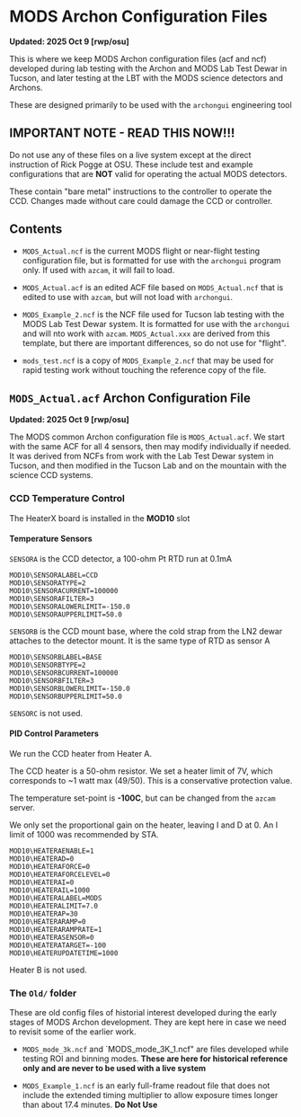 # MODS Archon Configuration Files

**Updated: 2025 Oct 9 [rwp/osu]**

This is where we keep MODS Archon configuration files (acf and ncf)
developed during lab testing with the Archon and MODS Lab Test
Dewar in Tucson, and later testing at the LBT with the MODS science
detectors and Archons.

These are designed primarily to be used with the `archongui` engineering
tool

## IMPORTANT NOTE - READ THIS NOW!!!

Do not use any of these files on a live system except at the
direct instruction of Rick Pogge at OSU.  These include test
and example configurations that are **NOT** valid for operating
the actual MODS detectors.

These contain "bare metal" instructions to the controller to
operate the CCD.  Changes made without care could damage the
CCD or controller.

## Contents

 * `MODS_Actual.ncf` is the current MODS flight or near-flight testing configuration file, but is formatted for use with the `archongui` program only.  If used with `azcam`, it will fail to load.

 * `MODS_Actual.acf` is an edited ACF file based on `MODS_Actual.ncf` that is edited to use with `azcam`, but will not load with `archongui`.

 * `MODS_Example_2.ncf` is the NCF file used for Tucson lab testing with the MODS Lab Test Dewar system.  It is formatted for use with the `archongui` and will nto work with `azcam`.  `MODS_Actual.xxx` are derived from this template, but there are important differences, so do not use for "flight".
 
 * `mods_test.ncf` is a copy of `MODS_Example_2.ncf` that may be used for rapid testing work without touching the reference copy of the file.

## `MODS_Actual.acf` Archon Configuration File

**Updated: 2025 Oct 9 [rwp/osu]**

The MODS common Archon configuration file is `MODS_Actual.acf`.  We start with the same ACF for all 4 sensors, then may modify individually if needed.
It was derived from NCFs from work with the Lab Test Dewar system in Tucson, and then modified in the Tucson Lab and on the mountain with the
science CCD systems.

### CCD Temperature Control

The HeaterX board is installed in the **MOD10** slot

#### Temperature Sensors

`SENSORA` is the CCD detector, a 100-ohm Pt RTD run at 0.1mA
```
MOD10\SENSORALABEL=CCD
MOD10\SENSORATYPE=2
MOD10\SENSORACURRENT=100000
MOD10\SENSORAFILTER=3
MOD10\SENSORALOWERLIMIT=-150.0
MOD10\SENSORAUPPERLIMIT=50.0
```
`SENSORB` is the CCD mount base, where the cold strap from the LN2 dewar attaches to the detector mount.  It is the same type of RTD as sensor A
```
MOD10\SENSORBLABEL=BASE
MOD10\SENSORBTYPE=2
MOD10\SENSORBCURRENT=100000
MOD10\SENSORBFILTER=3
MOD10\SENSORBLOWERLIMIT=-150.0
MOD10\SENSORBUPPERLIMIT=50.0
```
`SENSORC` is not used.

#### PID Control Parameters

We run the CCD heater from Heater A.  

The CCD heater is a 50-ohm resistor.
We set a heater limit of 7V, which corresponds to ~1 watt max (49/50).  This is a conservative protection value.

The temperature set-point is **-100C**, but can be changed from the `azcam` server.

We only set the proportional gain on the heater, leaving I and D at 0.  An I limit of 1000 was recommended by STA.

```
MOD10\HEATERAENABLE=1
MOD10\HEATERAD=0
MOD10\HEATERAFORCE=0
MOD10\HEATERAFORCELEVEL=0
MOD10\HEATERAI=0
MOD10\HEATERAIL=1000
MOD10\HEATERALABEL=MODS
MOD10\HEATERALIMIT=7.0
MOD10\HEATERAP=30
MOD10\HEATERARAMP=0
MOD10\HEATERARAMPRATE=1
MOD10\HEATERASENSOR=0
MOD10\HEATERATARGET=-100
MOD10\HEATERUPDATETIME=1000
```

Heater B is not used.

### The `Old/` folder

These are old config files of historial interest developed during the early stages
of MODS Archon development.  They are kept here in case we need to revisit some of the earlier work.

 * `MODS_mode_3k.ncf` and `MODS_mode_3K_1.ncf" are files developed while testing ROI and binning modes. **These are here for historical reference only and are never to be used with a live system**

 * `MODS_Example_1.ncf` is an early full-frame readout file that does not include the extended timing multiplier to allow exposure times longer than about 17.4 minutes.  **Do Not Use**

